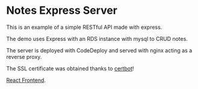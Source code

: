 # Notes Express Server

This is an example of a simple RESTful API made with express.

The demo uses Express with an RDS instance with mysql to CRUD notes.

The server is deployed with CodeDeploy and served with nginx acting as a reverse proxy.

The SSL certificate was obtained thanks to [certbot](https://certbot.eff.org/)!

[React Frontend](https://github.com/Emmanuel-Bolanos/notesExpressAPI).
